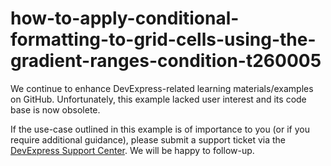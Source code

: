 
# how-to-apply-conditional-formatting-to-grid-cells-using-the-gradient-ranges-condition-t260005

We continue to enhance DevExpress-related learning materials/examples on GitHub. Unfortunately, this example lacked user interest and its code base is now obsolete.

If the use-case outlined in this example is of importance to you (or if you require additional guidance), please submit a support ticket via the [DevExpress Support Center](https://supportcenter.devexpress.com/ticket/create?followUpTo=T260005). We will be happy to follow-up.